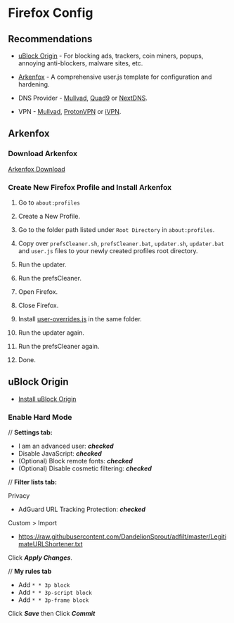# Firefox Config

## Recommendations
* [uBlock Origin](https://github.com/gorhill/uBlock) - For blocking ads, trackers, coin miners, popups, annoying anti-blockers, malware sites, etc.

* [Arkenfox](https://github.com/arkenfox/user.js) - A comprehensive user.js template for configuration and hardening.

* DNS Provider - [Mullvad](https://mullvad.net/en/help/dns-over-https-and-dns-over-tls), [Quad9](https://quad9.net/service/service-addresses-and-features/#rec) or [NextDNS](https://nextdns.io/).

* VPN - [Mullvad](https://mullvad.net), [ProtonVPN](https://protonvpn.com/) or [iVPN](https://www.ivpn.net/).

## Arkenfox

### Download Arkenfox
[Arkenfox Download](https://github.com/arkenfox/user.js/archive/refs/heads/master.zip)

### Create New Firefox Profile and Install Arkenfox

1. Go to `about:profiles`

2. Create a New Profile.

3. Go to the folder path listed under `Root Directory` in `about:profiles`.

4. Copy over `prefsCleaner.sh`, `prefsCleaner.bat`, `updater.sh`, `updater.bat` and `user.js` files to your newly created profiles root directory.

5. Run the updater.

6. Run the prefsCleaner.

7. Open Firefox.

8. Close Firefox.

9. Install [user-overrides.js](user-overrides.js) in the same folder.

10. Run the updater again.

11. Run the prefsCleaner again.

12. Done.

## uBlock Origin

* [Install uBlock Origin](https://addons.mozilla.org/addon/ublock-origin/)

### Enable Hard Mode

// **Settings tab:**

* I am an advanced user: ***checked***
* Disable JavaScript: ***checked***
* (Optional) Block remote fonts: ***checked***
* (Optional) Disable cosmetic filtering: ***checked***

// **Filter lists tab:**

Privacy
* AdGuard URL Tracking Protection: ***checked***

Custom > Import
* https://raw.githubusercontent.com/DandelionSprout/adfilt/master/LegitimateURLShortener.txt

Click ***Apply Changes***.

// **My rules tab**

* Add `* * 3p block`
* Add `* * 3p-script block`
* Add `* * 3p-frame block`

Click ***Save*** then Click ***Commit***